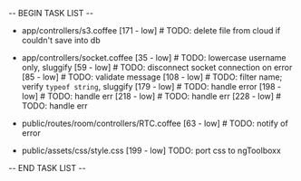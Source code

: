 -- BEGIN TASK LIST --

* app/controllers/s3.coffee
[171 - low] # TODO: delete file from cloud if couldn't save into db


* app/controllers/socket.coffee
[35 - low] # TODO: lowercase username only, sluggify
[59 - low] # TODO: disconnect socket connection on error
[85 - low] # TODO: validate message
[108 - low] # TODO: filter name; verify `typeof string`, sluggify
[179 - low] # TODO: handle error
[198 - low] # TODO: handle err
[218 - low] # TODO: handle err
[228 - low] # TODO: handle err


* public/routes/room/controllers/RTC.coffee
[63 - low] # TODO: notify of error


* public/assets/css/style.css
[199 - low] TODO: port css to ngToolboxx


-- END TASK LIST --
